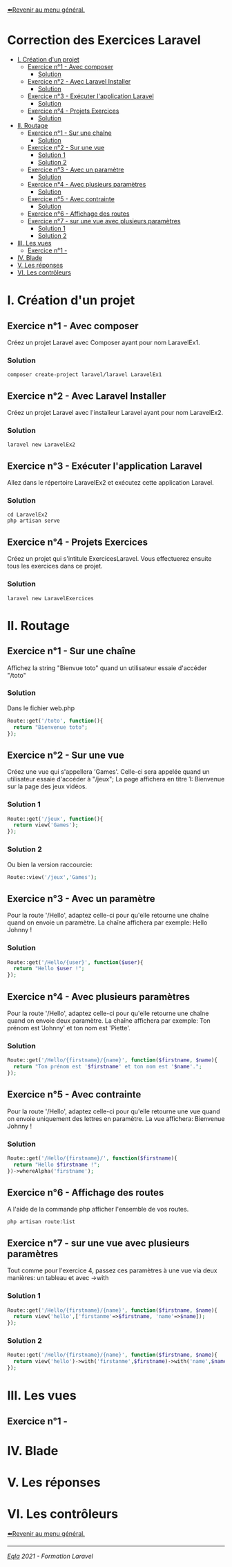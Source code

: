 [:arrow_left:Revenir au menu général.](../README.md)
<h1> Correction des Exercices Laravel</h1>

- [I. Création d'un projet](#i-création-dun-projet)
  - [Exercice n°1 - Avec composer](#exercice-n1---avec-composer)
    - [Solution](#solution)
  - [Exercice n°2 - Avec Laravel Installer](#exercice-n2---avec-laravel-installer)
    - [Solution](#solution-1)
  - [Exercice n°3 - Exécuter l'application Laravel](#exercice-n3---exécuter-lapplication-laravel)
    - [Solution](#solution-2)
  - [Exercice n°4 - Projets Exercices](#exercice-n4---projets-exercices)
    - [Solution](#solution-3)
- [II. Routage](#ii-routage)
  - [Exercice n°1  - Sur une chaîne](#exercice-n1----sur-une-chaîne)
    - [Solution](#solution-4)
  - [Exercice n°2 - Sur une vue](#exercice-n2---sur-une-vue)
    - [Solution 1](#solution-1)
    - [Solution 2](#solution-2)
  - [Exercice n°3 - Avec un paramètre](#exercice-n3---avec-un-paramètre)
    - [Solution](#solution-5)
  - [Exercice n°4 - Avec plusieurs paramètres](#exercice-n4---avec-plusieurs-paramètres)
    - [Solution](#solution-6)
  - [Exercice n°5 - Avec contrainte](#exercice-n5---avec-contrainte)
    - [Solution](#solution-7)
  - [Exercice n°6 - Affichage des routes](#exercice-n6---affichage-des-routes)
  - [Exercice n°7 - sur une vue avec plusieurs paramètres](#exercice-n7---sur-une-vue-avec-plusieurs-paramètres)
    - [Solution 1](#solution-1-1)
    - [Solution 2](#solution-2-1)
- [III. Les vues](#iii-les-vues)
  - [Exercice n°1 -](#exercice-n1--)
- [IV. Blade](#iv-blade)
- [V. Les réponses](#v-les-réponses)
- [VI. Les contrôleurs](#vi-les-contrôleurs)


# I. Création d'un projet
## Exercice n°1 - Avec composer
Créez un projet Laravel avec Composer ayant pour nom LaravelEx1.
### Solution
```console
composer create-project laravel/laravel LaravelEx1
```

## Exercice n°2 - Avec Laravel Installer
Créez un projet Laravel avec l'installeur Laravel ayant pour nom LaravelEx2.
### Solution
```console
laravel new LaravelEx2
```

## Exercice n°3 - Exécuter l'application Laravel
Allez dans le répertoire LaravelEx2 et exécutez cette application Laravel.
### Solution
```console
cd LaravelEx2
php artisan serve
```

## Exercice n°4 - Projets Exercices
Créez un projet qui s'intitule ExercicesLaravel. Vous effectuerez ensuite tous les exercices dans ce projet.

### Solution
```console
laravel new LaravelExercices
```

# II. Routage
## Exercice n°1  - Sur une chaîne
Affichez la string "Bienvue toto" quand un utilisateur essaie d'accéder "/toto" 
### Solution
Dans le fichier web.php
```php
Route::get('/toto', function(){
  return "Bienvenue toto";
});
```

## Exercice n°2 - Sur une vue
Créez une vue qui s'appellera 'Games'. Celle-ci sera appelée quand un utilisateur essaie d'accéder à "/jeux";
La page affichera en titre 1: Bienvenue sur la page des jeux vidéos.

### Solution 1
```php
Route::get('/jeux', function(){
  return view('Games');
});
```
### Solution 2
Ou bien la version raccourcie:
```php
Route::view('/jeux','Games');
```

## Exercice n°3 - Avec un paramètre
Pour la route '/Hello', adaptez celle-ci pour qu'elle retourne une chaîne quand on envoie un paramètre.
La chaîne affichera par exemple: Hello Johnny !

### Solution
```php
Route::get('/Hello/{user}', function($user){
  return "Hello $user !";
});
```

## Exercice n°4 - Avec plusieurs paramètres
Pour la route '/Hello', adaptez celle-ci pour qu'elle retourne une chaîne quand on envoie deux paramètre.
La chaîne affichera par exemple: Ton prénom est 'Johnny' et ton nom est 'Piette'.

### Solution
```php
Route::get('/Hello/{firstname}/{name}', function($firstname, $name){
  return "Ton prénom est '$firstname' et ton nom est '$name'.";
});
```

## Exercice n°5 - Avec contrainte
Pour la route '/Hello', adaptez celle-ci pour qu'elle retourne une vue quand on envoie uniquement des lettres en paramètre.
La vue affichera: Bienvenue Johnny !

### Solution
```php
Route::get('/Hello/{firstname}/', function($firstname){
  return "Hello $firstname !";
})->whereAlpha('firstname');
```

## Exercice n°6 - Affichage des routes
A l'aide de la commande php afficher l'ensemble de vos routes.
```console
php artisan route:list
```

## Exercice n°7 - sur une vue avec plusieurs paramètres
Tout comme pour l'exercice 4, passez ces paramètres à une vue via deux manières: un tableau et avec ->with

### Solution 1
```php
Route::get('/Hello/{firstname}/{name}', function($firstname, $name){
  return view('hello',['firstanme'=>$firstname, 'name'=>$name]);
});
```
### Solution 2
```php
Route::get('/Hello/{firstname}/{name}', function($firstname, $name){
  return view('hello')->with('firstanme',$firstname)->with('name',$name);
});
```

# III. Les vues
## Exercice n°1 - 


# IV. Blade


# V. Les réponses


# VI. Les contrôleurs



[:arrow_left:Revenir au menu général.](../README.md)

--- 
_[Eqla](http://www.eqla.be) 2021 - Formation Laravel_